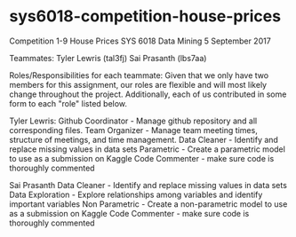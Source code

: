# sys6018-competition-house-prices

Competition 1-9 House Prices
SYS 6018 Data Mining
5 September 2017

Teammates: 
Tyler Lewris (tal3fj)
Sai Prasanth (lbs7aa)

Roles/Responsibilities for each teammate: 
Given that we only have two members for this assignment, our roles are flexible and will most likely change throughout the project. Additionally, each of us contributed in some form to each "role" listed below.

Tyler Lewris:
Github Coordinator - Manage github repository and all corresponding files.
Team Organizer - Manage team meeting times, structure of meetings, and time management.
Data Cleaner - Identify and replace missing values in data sets
Parametric - Create a parametric model to use as a submission on Kaggle
Code Commenter - make sure code is thoroughly commented

Sai Prasanth
Data Cleaner - Identify and replace missing values in data sets
Data Exploration - Explore relationships among variables and identify important variables
Non Parametric - Create a non-parametric model to use as a submission on Kaggle
Code Commenter - make sure code is thoroughly commented


